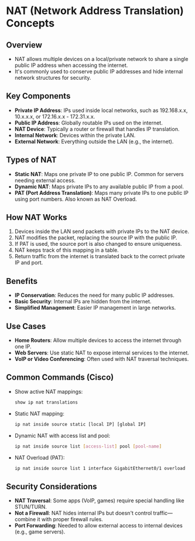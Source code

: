 # NAT (Network Address Translation) Concepts

## Overview

- NAT allows multiple devices on a local/private network to share a single public IP address when accessing the internet.
- It's commonly used to conserve public IP addresses and hide internal network structures for security.

## Key Components

- **Private IP Address**: IPs used inside local networks, such as 192.168.x.x, 10.x.x.x, or 172.16.x.x - 172.31.x.x.
- **Public IP Address**: Globally routable IPs used on the internet.
- **NAT Device**: Typically a router or firewall that handles IP translation.
- **Internal Network**: Devices within the private LAN.
- **External Network**: Everything outside the LAN (e.g., the internet).

## Types of NAT

- **Static NAT**: Maps one private IP to one public IP. Common for servers needing external access.
- **Dynamic NAT**: Maps private IPs to any available public IP from a pool.
- **PAT (Port Address Translation)**: Maps many private IPs to one public IP using port numbers. Also known as NAT Overload.

## How NAT Works

1. Devices inside the LAN send packets with private IPs to the NAT device.
2. NAT modifies the packet, replacing the source IP with the public IP.
3. If PAT is used, the source port is also changed to ensure uniqueness.
4. NAT keeps track of this mapping in a table.
5. Return traffic from the internet is translated back to the correct private IP and port.

## Benefits

- **IP Conservation**: Reduces the need for many public IP addresses.
- **Basic Security**: Internal IPs are hidden from the internet.
- **Simplified Management**: Easier IP management in large networks.

## Use Cases

- **Home Routers**: Allow multiple devices to access the internet through one IP.
- **Web Servers**: Use static NAT to expose internal services to the internet.
- **VoIP or Video Conferencing**: Often used with NAT traversal techniques.

## Common Commands (Cisco)

- Show active NAT mappings:
  ```bash
  show ip nat translations
  ```

- Static NAT mapping:
  ```bash
  ip nat inside source static [local IP] [global IP]
  ```

- Dynamic NAT with access list and pool:
  ```bash
  ip nat inside source list [access-list] pool [pool-name]
  ```

- NAT Overload (PAT):
  ```bash
  ip nat inside source list 1 interface GigabitEthernet0/1 overload
  ```

## Security Considerations

- **NAT Traversal**: Some apps (VoIP, games) require special handling like STUN/TURN.
- **Not a Firewall**: NAT hides internal IPs but doesn't control traffic—combine it with proper firewall rules.
- **Port Forwarding**: Needed to allow external access to internal devices (e.g., game servers).
